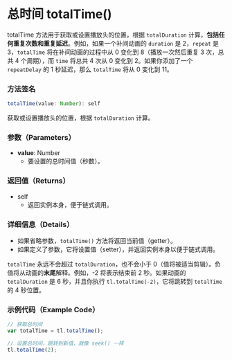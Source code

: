 # 总时间 totalTime()

totalTime 方法用于获取或设置播放头的位置，根据 `totalDuration` 计算，**包括任何重复次数和重复延迟**。例如，如果一个补间动画的 `duration` 是 2，`repeat` 是 3，`totalTime` 将在补间动画的过程中从 0 变化到 8（播放一次然后重复 3 次，总共 4 个周期），而 `time` 将总共 4 次从 0 变化到 2。如果你添加了一个 `repeatDelay` 的 1 秒延迟，那么 `totalTime` 将从 0 变化到 11。

### 方法签名

```typescript
totalTime(value: Number): self
```

获取或设置播放头的位置，根据 `totalDuration` 计算。

### 参数（Parameters）

- **value**: Number
  - 要设置的总时间值（秒数）。

### 返回值（Returns）

- self
  - 返回实例本身，便于链式调用。

### 详细信息（Details）

- 如果省略参数，`totalTime()` 方法将返回当前值（getter）。
- 如果定义了参数，它将设置值（setter），并返回实例本身以便于链式调用。

`totalTime` 永远不会超过 `totalDuration`，也不会小于 0（值将被适当剪辑）。负值将从动画的**末尾**解释。例如，-2 将表示结束前 2 秒。如果动画的 `totalDuration` 是 6 秒，并且你执行 `tl.totalTime(-2)`，它将跳转到 `totalTime` 的 4 秒位置。

### 示例代码（Example Code）

```javascript
// 获取总时间
var totalTime = tl.totalTime();

// 设置总时间，跳转到新值，就像 seek() 一样
tl.totalTime(2);
```
